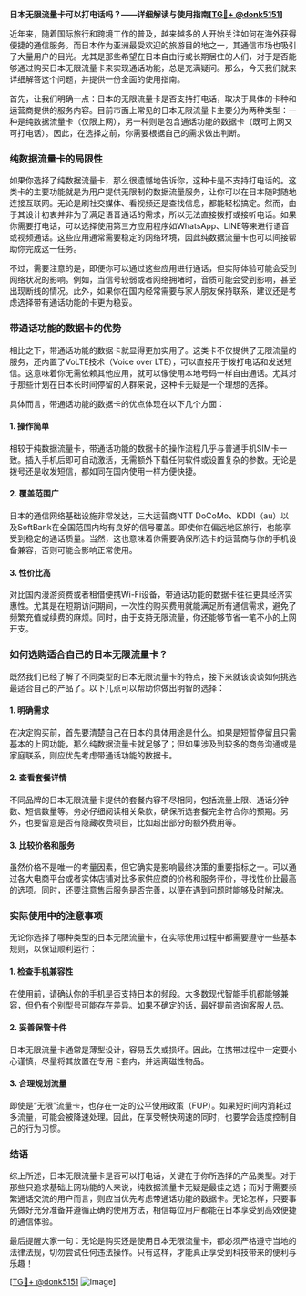 **日本无限流量卡可以打电话吗？——详细解读与使用指南[[TG💪+ @donk5151](https://t.me/s/donk5151)]**

近年来，随着国际旅行和跨境工作的普及，越来越多的人开始关注如何在海外获得便捷的通信服务。而日本作为亚洲最受欢迎的旅游目的地之一，其通信市场也吸引了大量用户的目光。尤其是那些希望在日本自由行或长期居住的人们，对于是否能够通过购买日本无限流量卡来实现通话功能，总是充满疑问。那么，今天我们就来详细解答这个问题，并提供一份全面的使用指南。

首先，让我们明确一点：日本的无限流量卡是否支持打电话，取决于具体的卡种和运营商提供的服务内容。目前市面上常见的日本无限流量卡主要分为两种类型：一种是纯数据流量卡（仅限上网），另一种则是包含通话功能的数据卡（既可上网又可打电话）。因此，在选择之前，你需要根据自己的需求做出判断。

### 纯数据流量卡的局限性

如果你选择了纯数据流量卡，那么很遗憾地告诉你，这种卡是不支持打电话的。这类卡的主要功能就是为用户提供无限制的数据流量服务，让你可以在日本随时随地连接互联网。无论是刷社交媒体、看视频还是查找信息，都能轻松搞定。然而，由于其设计初衷并非为了满足语音通话的需求，所以无法直接拨打或接听电话。如果你需要打电话，可以选择使用第三方应用程序如WhatsApp、LINE等来进行语音或视频通话。这些应用通常需要稳定的网络环境，因此纯数据流量卡也可以间接帮助你完成这一任务。

不过，需要注意的是，即便你可以通过这些应用进行通话，但实际体验可能会受到网络状况的影响。例如，当信号较弱或者网络拥堵时，音质可能会受到影响，甚至出现断线的情况。此外，如果你在国内经常需要与家人朋友保持联系，建议还是考虑选择带有通话功能的卡更为稳妥。

### 带通话功能的数据卡的优势

相比之下，带通话功能的数据卡就显得更加实用了。这类卡不仅提供了无限流量的服务，还内置了VoLTE技术（Voice over LTE），可以直接用于拨打电话和发送短信。这意味着你无需依赖其他应用，就可以像使用本地号码一样自由通话。尤其对于那些计划在日本长时间停留的人群来说，这种卡无疑是一个理想的选择。

具体而言，带通话功能的数据卡的优点体现在以下几个方面：

#### 1. **操作简单**
   相较于纯数据流量卡，带通话功能的数据卡的操作流程几乎与普通手机SIM卡一致。插入手机后即可自动激活，无需额外下载任何软件或设置复杂的参数。无论是拨号还是收发短信，都如同在国内使用一样方便快捷。

#### 2. **覆盖范围广**
   日本的通信网络基础设施非常发达，三大运营商NTT DoCoMo、KDDI（au）以及SoftBank在全国范围内均有良好的信号覆盖。即使你在偏远地区旅行，也能享受到稳定的通话质量。当然，这也意味着你需要确保所选卡的运营商与你的手机设备兼容，否则可能会影响正常使用。

#### 3. **性价比高**
   对比国内漫游资费或者租借便携Wi-Fi设备，带通话功能的数据卡往往更具经济实惠性。尤其是在短期访问期间，一次性的购买费用就能满足所有通信需求，避免了频繁充值或续费的麻烦。同时，由于支持无限流量，你还能够节省一笔不小的上网开支。

### 如何选购适合自己的日本无限流量卡？

既然我们已经了解了不同类型的日本无限流量卡的特点，接下来就该谈谈如何挑选最适合自己的产品了。以下几点可以帮助你做出明智的选择：

#### 1. **明确需求**
   在决定购买前，首先要清楚自己在日本的具体用途是什么。如果是短暂停留且只需基本的上网功能，那么纯数据流量卡就足够了；但如果涉及到较多的商务沟通或是家庭联系，则应优先考虑带通话功能的数据卡。

#### 2. **查看套餐详情**
   不同品牌的日本无限流量卡提供的套餐内容不尽相同，包括流量上限、通话分钟数、短信数量等。务必仔细阅读相关条款，确保所选套餐完全符合你的预期。另外，也要留意是否有隐藏收费项目，比如超出部分的额外费用等。

#### 3. **比较价格和服务**
   虽然价格不是唯一的考量因素，但它确实是影响最终决策的重要指标之一。可以通过各大电商平台或者实体店铺对比多家供应商的价格和服务评价，寻找性价比最高的选项。同时，还要注意售后服务是否完善，以便在遇到问题时能够及时解决。

### 实际使用中的注意事项

无论你选择了哪种类型的日本无限流量卡，在实际使用过程中都需要遵守一些基本规则，以保证顺利运行：

#### 1. **检查手机兼容性**
   在使用前，请确认你的手机是否支持日本的频段。大多数现代智能手机都能够兼容，但仍有个别型号可能存在差异。如果不确定的话，最好提前咨询客服人员。

#### 2. **妥善保管卡件**
   日本无限流量卡通常是薄型设计，容易丢失或损坏。因此，在携带过程中一定要小心谨慎，尽量将其放置在专用卡套内，并远离磁性物品。

#### 3. **合理规划流量**
   即使是“无限”流量卡，也存在一定的公平使用政策（FUP）。如果短时间内消耗过多流量，可能会被降速处理。因此，在享受畅快网速的同时，也要学会适度控制自己的行为习惯。

### 结语

综上所述，日本无限流量卡是否可以打电话，关键在于你所选择的产品类型。对于那些只追求基础上网功能的人来说，纯数据流量卡无疑是最佳之选；而对于需要频繁通话交流的用户而言，则应当优先考虑带通话功能的数据卡。无论怎样，只要事先做好充分准备并遵循正确的使用方法，相信每位用户都能在日本享受到高效便捷的通信体验。

最后提醒大家一句：无论是购买还是使用日本无限流量卡，都必须严格遵守当地的法律法规，切勿尝试任何违法操作。只有这样，才能真正享受到科技带来的便利与乐趣！

[[TG💪+ @donk5151](https://t.me/s/donk5151) ![Image](https://i.postimg.cc/rwNCRYN7/Snipaste-2025-04-30-17-27-05.png)]